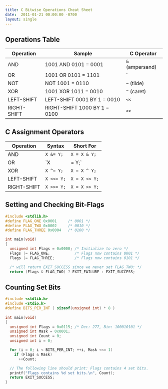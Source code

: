 ```yaml
---
title: C Bitwise Operations Cheat Sheet
date:  2011-01-21 00:00:00 -0700
layout: single
---
```


## Operations Table

| Operation | Sample | C Operator |
---|---|---
AND | 1001 AND 0101 = 0001 | `&` (ampersand)
OR | 1001 OR 0101 = 1101 | `|` (pipe)
NOT | NOT 1001 = 0110 | `~` (tilde)
XOR | 1001 XOR 1011 = 0010 | `^` (caret)
LEFT-SHIFT | LEFT-SHIFT 0001 BY 1 = 0010 | `<<`
RIGHT-SHIFT | RIGHT-SHIFT 1000 BY 1 = 0100 | `>>`

## C Assignment Operators

| Operation | Syntax | Short For |
---|---|---
AND | `X &= Y;` | `X = X & Y;`
OR | `X |= Y;` | `X = X | Y;`
XOR | `X ^= Y;` | `X = X ^ Y;`
LEFT-SHIFT | `X <<= Y;` | `X = X << Y;`
RIGHT-SHIFT | `X >>= Y;` | `X = X >> Y;`

<!--more-->

## Setting and Checking Bit-Flags

```c
#include <stdlib.h>
#define FLAG_ONE 0x0001     /* 0001 */
#define FLAG_TWO 0x0002     /* 0010 */
#define FLAG_THREE 0x0004   /* 0100 */

int main(void)
{
  unsigned int Flags = 0x0000; /* Initialize to zero */
  Flags |= FLAG_ONE;           /* Flags now contains 0001 */
  Flags |= FLAG_THREE;         /* Flags now contains 0101 */

  /* will return EXIT_SUCCESS since we never set FLAG_TWO: */
  return (Flags & FLAG_TWO) ? EXIT_FAILURE : EXIT_SUCCESS;
```
## Counting Set Bits

```c
#include <stdlib.h>
#include <stdio.h>
#define BITS_PER_INT ( sizeof(unsigned int) * 8 )
 
int main(void)
{
  unsigned int Flags = 0x0115; /* Dec: 277, Bin: 100010101 */
  unsigned int Mask = 0x0001;
  unsigned int Count = 0;
  unsigned int i = 0;

  for (i = 0; i < BITS_PER_INT; ++i, Mask <<= 1)
    if (Flags & Mask)
      ++Count;

  // The following line should print: Flags contains 4 set bits.
  printf("Flags contains %d set bits.\n", Count);
  return EXIT_SUCCESS;
}
```
